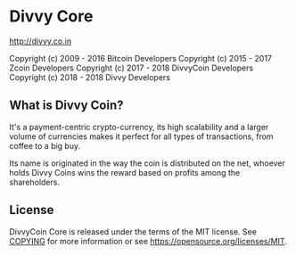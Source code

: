 Divvy Core
=====================================

http://divvy.co.in

 Copyright (c) 2009 - 2016 Bitcoin Developers
 Copyright (c) 2015 - 2017 Zcoin Developers
 Copyright (c) 2017 - 2018 DivvyCoin Developers
 Copyright (c) 2018 - 2018 Divvy Developers

What is Divvy Coin?
----------------

It's a payment-centric crypto-currency, its high scalability and a larger volume of 
currencies makes it perfect for all types of transactions, from coffee to a big buy.

Its name is originated in the way the coin is distributed on the net, whoever holds 
Divvy Coins wins the reward based on profits among the shareholders.

License
-------

DivvyCoin Core is released under the terms of the MIT license. See [COPYING](COPYING) for more
information or see https://opensource.org/licenses/MIT.
